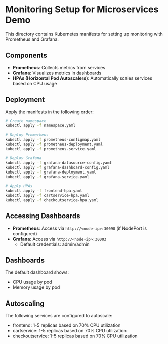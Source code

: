 # Monitoring Setup for Microservices Demo

This directory contains Kubernetes manifests for setting up monitoring with Prometheus and Grafana.

## Components

- **Prometheus**: Collects metrics from services
- **Grafana**: Visualizes metrics in dashboards
- **HPAs (Horizontal Pod Autoscalers)**: Automatically scales services based on CPU usage

## Deployment

Apply the manifests in the following order:

```bash
# Create namespace
kubectl apply -f namespace.yaml

# Deploy Prometheus
kubectl apply -f prometheus-configmap.yaml
kubectl apply -f prometheus-deployment.yaml
kubectl apply -f prometheus-service.yaml

# Deploy Grafana
kubectl apply -f grafana-datasource-config.yaml
kubectl apply -f grafana-dashboard-config.yaml
kubectl apply -f grafana-deployment.yaml
kubectl apply -f grafana-service.yaml

# Apply HPAs
kubectl apply -f frontend-hpa.yaml
kubectl apply -f cartservice-hpa.yaml
kubectl apply -f checkoutservice-hpa.yaml
```

## Accessing Dashboards

- **Prometheus**: Access via `http://<node-ip>:30090` (if NodePort is configured)
- **Grafana**: Access via `http://<node-ip>:30003`
  - Default credentials: admin/admin

## Dashboards

The default dashboard shows:
- CPU usage by pod
- Memory usage by pod

## Autoscaling

The following services are configured to autoscale:
- frontend: 1-5 replicas based on 70% CPU utilization
- cartservice: 1-5 replicas based on 70% CPU utilization
- checkoutservice: 1-5 replicas based on 70% CPU utilization